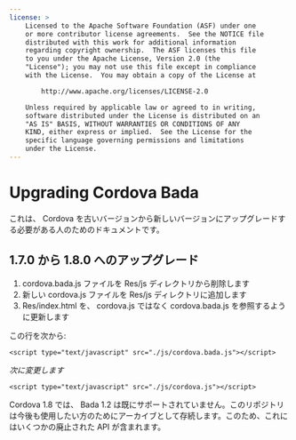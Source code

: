 ```yaml
---
license: >
    Licensed to the Apache Software Foundation (ASF) under one
    or more contributor license agreements.  See the NOTICE file
    distributed with this work for additional information
    regarding copyright ownership.  The ASF licenses this file
    to you under the Apache License, Version 2.0 (the
    "License"); you may not use this file except in compliance
    with the License.  You may obtain a copy of the License at

        http://www.apache.org/licenses/LICENSE-2.0

    Unless required by applicable law or agreed to in writing,
    software distributed under the License is distributed on an
    "AS IS" BASIS, WITHOUT WARRANTIES OR CONDITIONS OF ANY
    KIND, either express or implied.  See the License for the
    specific language governing permissions and limitations
    under the License.
---
```


Upgrading Cordova Bada
======================

これは、 Cordova を古いバージョンから新しいバージョンにアップグレードする必要がある人のためのドキュメントです。

## 1.7.0 から 1.8.0 へのアップグレード ##

1. cordova.bada.js ファイルを Res/js ディレクトリから削除します
2. 新しい cordova.js ファイルを Res/js ディレクトリに追加します
3. Res/index.html を、 cordova.js ではなく cordova.bada.js を参照するように更新します

この行を次から:

    <script type="text/javascript" src="./js/cordova.bada.js"></script>


*次に変更します*

    <script type="text/javascript" src="./js/cordova.js"></script>

Cordova 1.8 では、 Bada 1.2 は既にサポートされていません。このリポジトリは今後も使用したい方のためにアーカイブとして存続します。このため、これにはいくつかの廃止された API が含まれます。
